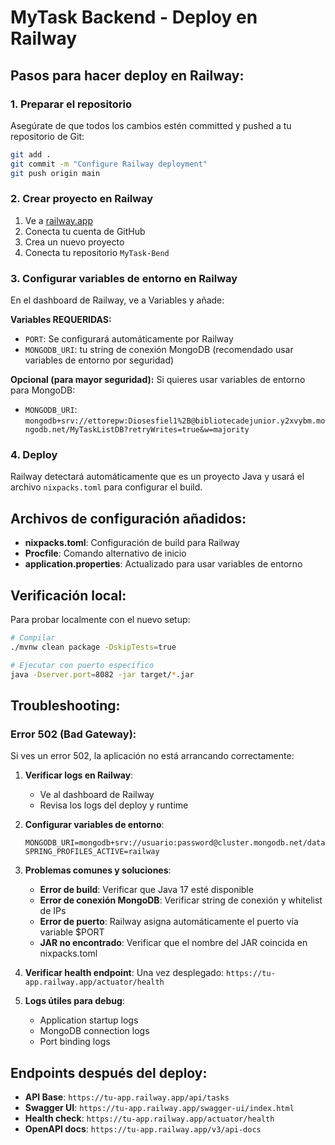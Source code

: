 # MyTask Backend - Deploy en Railway

## Pasos para hacer deploy en Railway:

### 1. Preparar el repositorio
Asegúrate de que todos los cambios estén committed y pushed a tu repositorio de Git:

```bash
git add .
git commit -m "Configure Railway deployment"
git push origin main
```

### 2. Crear proyecto en Railway
1. Ve a [railway.app](https://railway.app)
2. Conecta tu cuenta de GitHub
3. Crea un nuevo proyecto
4. Conecta tu repositorio `MyTask-Bend`

### 3. Configurar variables de entorno en Railway
En el dashboard de Railway, ve a Variables y añade:

**Variables REQUERIDAS:**
- `PORT`: Se configurará automáticamente por Railway
- `MONGODB_URI`: tu string de conexión MongoDB (recomendado usar variables de entorno por seguridad)

**Opcional (para mayor seguridad):**
Si quieres usar variables de entorno para MongoDB:
- `MONGODB_URI`: `mongodb+srv://ettorepw:Diosesfiel1%2B@bibliotecadejunior.y2xvybm.mongodb.net/MyTaskListDB?retryWrites=true&w=majority`

### 4. Deploy
Railway detectará automáticamente que es un proyecto Java y usará el archivo `nixpacks.toml` para configurar el build.

## Archivos de configuración añadidos:

- **nixpacks.toml**: Configuración de build para Railway
- **Procfile**: Comando alternativo de inicio
- **application.properties**: Actualizado para usar variables de entorno

## Verificación local:
Para probar localmente con el nuevo setup:

```bash
# Compilar
./mvnw clean package -DskipTests=true

# Ejecutar con puerto específico
java -Dserver.port=8082 -jar target/*.jar
```

## Troubleshooting:

### Error 502 (Bad Gateway):
Si ves un error 502, la aplicación no está arrancando correctamente:

1. **Verificar logs en Railway**:
   - Ve al dashboard de Railway
   - Revisa los logs del deploy y runtime

2. **Configurar variables de entorno**:
   ```
   MONGODB_URI=mongodb+srv://usuario:password@cluster.mongodb.net/database
   SPRING_PROFILES_ACTIVE=railway
   ```

3. **Problemas comunes y soluciones**:
   - **Error de build**: Verificar que Java 17 esté disponible
   - **Error de conexión MongoDB**: Verificar string de conexión y whitelist de IPs
   - **Error de puerto**: Railway asigna automáticamente el puerto vía variable $PORT
   - **JAR no encontrado**: Verificar que el nombre del JAR coincida en nixpacks.toml

4. **Verificar health endpoint**:
   Una vez desplegado: `https://tu-app.railway.app/actuator/health`

5. **Logs útiles para debug**:
   - Application startup logs
   - MongoDB connection logs
   - Port binding logs

## Endpoints después del deploy:
- **API Base**: `https://tu-app.railway.app/api/tasks`
- **Swagger UI**: `https://tu-app.railway.app/swagger-ui/index.html`
- **Health check**: `https://tu-app.railway.app/actuator/health`
- **OpenAPI docs**: `https://tu-app.railway.app/v3/api-docs`
